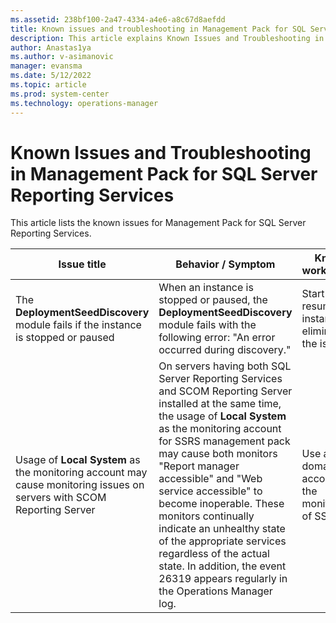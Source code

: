 ```yaml
---
ms.assetid: 238bf100-2a47-4334-a4e6-a8c67d8aefdd
title: Known issues and troubleshooting in Management Pack for SQL Server Reporting Services
description: This article explains Known Issues and Troubleshooting in Management Pack for SQL Server Reporting Services
author: Anastas1ya
ms.author: v-asimanovic
manager: evansma
ms.date: 5/12/2022
ms.topic: article
ms.prod: system-center
ms.technology: operations-manager
---
```


# Known Issues and Troubleshooting in Management Pack for SQL Server Reporting Services

This article lists the known issues for Management Pack for SQL Server Reporting Services.

|Issue title|Behavior / Symptom|Known workaround|
|-|-|-|
|The **DeploymentSeedDiscovery** module fails if the instance is stopped or paused|When an instance is stopped or paused, the **DeploymentSeedDiscovery** module fails with the following error: "An error occurred during discovery."|Start or resume the instance to eliminate the issue.|
|Usage of **Local System** as the monitoring account may cause monitoring issues on servers with SCOM Reporting Server|On servers having both SQL Server Reporting Services and SCOM Reporting Server installed at the same time, the usage of **Local System** as the monitoring account for SSRS management pack may cause both monitors "Report manager accessible" and "Web service accessible" to become inoperable. These monitors continually indicate an unhealthy state of the appropriate services regardless of the actual state. In addition, the event 26319 appears regularly in the Operations Manager log.|Use a domain account for the monitoring of SSRS.|
